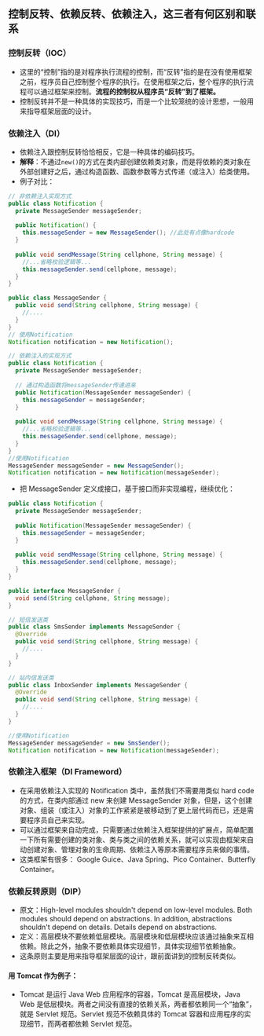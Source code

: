 ## 控制反转、依赖反转、依赖注入，这三者有何区别和联系
### 控制反转（IOC）
- 这里的“控制”指的是对程序执行流程的控制，而“反转”指的是在没有使用框架之前，程序员自己控制整个程序的执行。在使用框架之后，整个程序的执行流程可以通过框架来控制。**流程的控制权从程序员“反转”到了框架。**
- 控制反转并不是一种具体的实现技巧，而是一个比较笼统的设计思想，一般用来指导框架层面的设计。

### 依赖注入（DI）
- 依赖注入跟控制反转恰恰相反，它是一种具体的编码技巧。
- **解释**：不通过`new()`的方式在类内部创建依赖类对象，而是将依赖的类对象在外部创建好之后，通过构造函数、函数参数等方式传递（或注入）给类使用。
- 例子对比：

```java
// 非依赖注入实现方式
public class Notification {
  private MessageSender messageSender;
  
  public Notification() {
    this.messageSender = new MessageSender(); //此处有点像hardcode
  }
  
  public void sendMessage(String cellphone, String message) {
    //...省略校验逻辑等...
    this.messageSender.send(cellphone, message);
  }
}

public class MessageSender {
  public void send(String cellphone, String message) {
    //....
  }
}
// 使用Notification
Notification notification = new Notification();

// 依赖注入的实现方式
public class Notification {
  private MessageSender messageSender;
  
  // 通过构造函数将messageSender传递进来
  public Notification(MessageSender messageSender) {
    this.messageSender = messageSender;
  }
  
  public void sendMessage(String cellphone, String message) {
    //...省略校验逻辑等...
    this.messageSender.send(cellphone, message);
  }
}
//使用Notification
MessageSender messageSender = new MessageSender();
Notification notification = new Notification(messageSender);
```

- 把 MessageSender 定义成接口，基于接口而非实现编程，继续优化：

```java
public class Notification {
  private MessageSender messageSender;
  
  public Notification(MessageSender messageSender) {
    this.messageSender = messageSender;
  }
  
  public void sendMessage(String cellphone, String message) {
    this.messageSender.send(cellphone, message);
  }
}

public interface MessageSender {
  void send(String cellphone, String message);
}

// 短信发送类
public class SmsSender implements MessageSender {
  @Override
  public void send(String cellphone, String message) {
    //....
  }
}

// 站内信发送类
public class InboxSender implements MessageSender {
  @Override
  public void send(String cellphone, String message) {
    //....
  }
}

//使用Notification
MessageSender messageSender = new SmsSender();
Notification notification = new Notification(messageSender);
```

### 依赖注入框架（DI Frameword）
- 在采用依赖注入实现的 Notification 类中，虽然我们不需要用类似 hard code 的方式，在类内部通过 new 来创建 MessageSender 对象，但是，这个创建对象、组装（或注入）对象的工作紧紧是被移动到了更上层代码而已，还是需要程序员自己来实现。
- 可以通过框架来自动完成，只需要通过依赖注入框架提供的扩展点，简单配置一下所有需要创建的类对象、类与类之间的依赖关系，就可以实现由框架来自动创建对象、管理对象的生命周期、依赖注入等原本需要程序员来做的事情。
- 这类框架有很多： Google Guice、Java Spring、Pico Container、Butterfly Container。

### 依赖反转原则（DIP）
- 原文：High-level modules shouldn't depend on low-level modules. Both modules should depend on abstractions. In addition, abstractions shouldn't depend on details. Details depend on abstractions.
- 定义：高层模块不要依赖低层模块。高层模块和低层模块应该通过抽象来互相依赖。除此之外，抽象不要依赖具体实现细节，具体实现细节依赖抽象。
- 这条原则主要是用来指导框架层面的设计，跟前面讲到的控制反转类似。
#### 用 Tomcat 作为例子：
- Tomcat 是运行 Java Web 应用程序的容器，Tomcat 是高层模块，Java Web 是低层模块。两者之间没有直接的依赖关系，两者都依赖同一个“抽象”，就是 Servlet 规范。Servlet 规范不依赖具体的 Tomcat 容器和应用程序的实现细节，而两者都依赖 Servlet 规范。